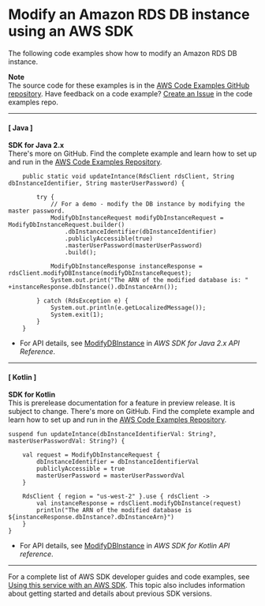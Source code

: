 # Modify an Amazon RDS DB instance using an AWS SDK<a name="example_rds_ModifyDBInstance_section"></a>

The following code examples show how to modify an Amazon RDS DB instance\.

**Note**  
The source code for these examples is in the [AWS Code Examples GitHub repository](https://github.com/awsdocs/aws-doc-sdk-examples)\. Have feedback on a code example? [Create an Issue](https://github.com/awsdocs/aws-doc-sdk-examples/issues/new/choose) in the code examples repo\. 

------
#### [ Java ]

**SDK for Java 2\.x**  
 There's more on GitHub\. Find the complete example and learn how to set up and run in the [AWS Code Examples Repository](https://github.com/awsdocs/aws-doc-sdk-examples/tree/main/javav2/example_code/rds#readme)\. 
  

```
    public static void updateIntance(RdsClient rdsClient, String dbInstanceIdentifier, String masterUserPassword) {

        try {
            // For a demo - modify the DB instance by modifying the master password.
            ModifyDbInstanceRequest modifyDbInstanceRequest = ModifyDbInstanceRequest.builder()
                .dbInstanceIdentifier(dbInstanceIdentifier)
                .publiclyAccessible(true)
                .masterUserPassword(masterUserPassword)
                .build();

            ModifyDbInstanceResponse instanceResponse = rdsClient.modifyDBInstance(modifyDbInstanceRequest);
            System.out.print("The ARN of the modified database is: " +instanceResponse.dbInstance().dbInstanceArn());

        } catch (RdsException e) {
            System.out.println(e.getLocalizedMessage());
            System.exit(1);
        }
    }
```
+  For API details, see [ModifyDBInstance](https://docs.aws.amazon.com/goto/SdkForJavaV2/rds-2014-10-31/ModifyDBInstance) in *AWS SDK for Java 2\.x API Reference*\. 

------
#### [ Kotlin ]

**SDK for Kotlin**  
This is prerelease documentation for a feature in preview release\. It is subject to change\.
 There's more on GitHub\. Find the complete example and learn how to set up and run in the [AWS Code Examples Repository](https://github.com/awsdocs/aws-doc-sdk-examples/tree/main/kotlin/services/rds#code-examples)\. 
  

```
suspend fun updateIntance(dbInstanceIdentifierVal: String?, masterUserPasswordVal: String?) {

    val request = ModifyDbInstanceRequest {
        dbInstanceIdentifier = dbInstanceIdentifierVal
        publiclyAccessible = true
        masterUserPassword = masterUserPasswordVal
    }

    RdsClient { region = "us-west-2" }.use { rdsClient ->
        val instanceResponse = rdsClient.modifyDbInstance(request)
        println("The ARN of the modified database is ${instanceResponse.dbInstance?.dbInstanceArn}")
    }
}
```
+  For API details, see [ModifyDBInstance](https://github.com/awslabs/aws-sdk-kotlin#generating-api-documentation) in *AWS SDK for Kotlin API reference*\. 

------

For a complete list of AWS SDK developer guides and code examples, see [Using this service with an AWS SDK](CHAP_Tutorials.md#sdk-general-information-section)\. This topic also includes information about getting started and details about previous SDK versions\.